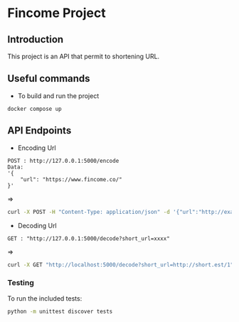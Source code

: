 # Fincome Project

## Introduction

This project is an API that permit to shortening URL.

## Useful commands

- To build and run the project

```
docker compose up
```

## API Endpoints

- Encoding Url

```
POST : http://127.0.0.1:5000/encode
Data:
'{
    "url": "https://www.fincome.co/"
}'
```

=>
```bash
curl -X POST -H "Content-Type: application/json" -d '{"url":"http://example2.com"}' http://localhost:5000/encode
```

- Decoding Url

```
GET : "http://127.0.0.1:5000/decode?short_url=xxxx"
```

=>
```bash
curl -X GET "http://localhost:5000/decode?short_url=http://short.est/1"  
```

### Testing

To run the included tests:

```bash
python -m unittest discover tests
```